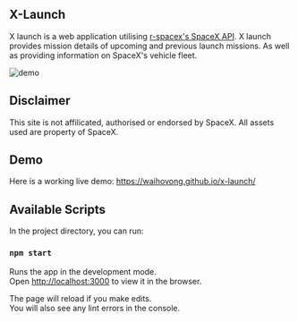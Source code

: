 ## X-Launch
X launch is a web application utilising [r-spacex's SpaceX API](https://github.com/r-spacex/SpaceX-API). X launch provides mission details of upcoming and previous launch missions. As well as providing information on SpaceX's vehicle fleet.

![demo](https://github.com/waihovong/x-launch/blob/master/demo.gif)

## Disclaimer
This site is not affilicated, authorised or endorsed by SpaceX. All assets used are property of SpaceX.

## Demo
Here is a working live demo: https://waihovong.github.io/x-launch/

## Available Scripts

In the project directory, you can run:

### `npm start`

Runs the app in the development mode.<br />
Open [http://localhost:3000](http://localhost:3000) to view it in the browser.

The page will reload if you make edits.<br />
You will also see any lint errors in the console.

